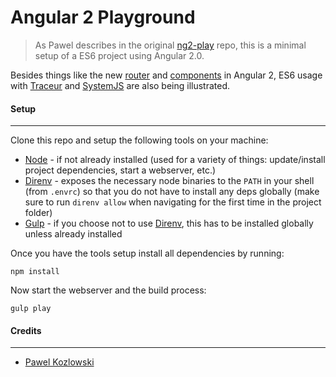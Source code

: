 # Angular 2 Playground

> As Pawel describes in the original [ng2-play](https://github.com/pkozlowski-opensource/ng2-play) repo, this is a minimal setup of a ES6 project using Angular 2.0.

Besides things like the new [router](https://github.com/angular/router) and [components](https://angular.io/docs/js/latest/api/annotations/Directive-class.html) in Angular 2, ES6 usage with [Traceur](https://github.com/google/traceur-compiler) and [SystemJS](https://github.com/systemjs/systemjs) are also being illustrated.


#### Setup
----------

Clone this repo and setup the following tools on your machine:

- [Node](http://nodejs.org) - if not already installed (used for a variety of things: update/install project dependencies, start a webserver, etc.)
- [Direnv](http://direnv.net/) - exposes the necessary node binaries to the `PATH` in your shell (from `.envrc`) so that you do not have to install any deps globally (make sure to run `direnv allow` when navigating for the first time in the project folder)
- [Gulp](http://gulpjs.com/) - if you choose not to use [Direnv](http://direnv.net/), this has to be installed globally unless already installed

Once you have the tools setup install all dependencies by running:

```shell
npm install
```

Now start the webserver and the build process:

```shell
gulp play
```


#### Credits
------------

- [Pawel Kozlowski](https://github.com/pkozlowski-opensource)